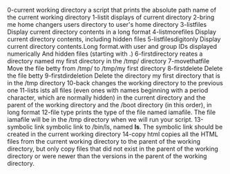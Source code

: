 0-current working directory a script that prints the absolute path name of the current working directory
1-listit displays of  current directory
2-bring me home changers users directory to user's home directory
3-listfiles Display current directory contents in a long format
4-listmorefiles Display current directory contents, including hidden files
5-listfilesdigitonly Display current directory contents.Long format.with user and group IDs displayed numerically And hidden files (starting with .)
6-firstdirectory reates a directory named my first directory in the /tmp/ directory
7-movethatfile Move the file betty from /tmp/ to /tmp/my first directory
8-firstdelete Delete the file betty
9-firstdirdeletion Delete the directory my first directory that is in the /tmp directory
10-back changes the working directory to the previous one
11-lists ists all files (even ones with names beginning with a period character, which are normally hidden) in the current directory and the parent of the working directory and the /boot directory (in this order), in long format
12-file type prints the type of the file named iamafile. The file iamafile will be in the /tmp directory when we will run your script.
13-symbolic link symbolic link to /bin/ls, named __ls__. The symbolic link should be created in the current working directory
14-copy html copies all the HTML files from the current working directory to the parent of the working directory, but only copy files that did not exist in the parent of the working directory or were newer than the versions in the parent of the working directory.
